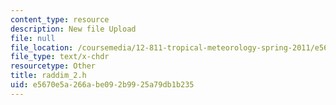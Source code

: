 ```yaml
---
content_type: resource
description: New file Upload
file: null
file_location: /coursemedia/12-811-tropical-meteorology-spring-2011/e5670e5a266abe092b9925a79db1b235_raddim_2.h
file_type: text/x-chdr
resourcetype: Other
title: raddim_2.h
uid: e5670e5a-266a-be09-2b99-25a79db1b235
---
```


